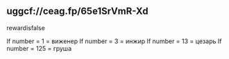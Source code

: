 ## uggcf://ceag.fp/65e1SrVmR-Xd

rewardisfalse

If number = 1 = виженер
If number = 3 = инжир
If number = 13 = цезарь
If number = 125 = груша
